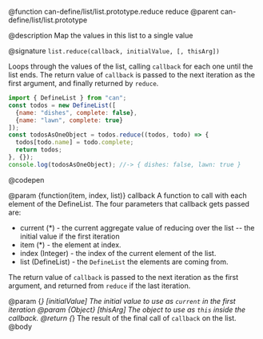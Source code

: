 @function can-define/list/list.prototype.reduce reduce
@parent can-define/list/list.prototype

@description Map the values in this list to a single value

@signature `list.reduce(callback, initialValue, [, thisArg])`

Loops through the values of the list, calling `callback` for each one until the list
ends.  The return value of `callback` is passed to the next iteration as the first argument,
and finally returned by `reduce`.

  ```js
import { DefineList } from "can";
const todos = new DefineList([
    {name: "dishes", complete: false},
    {name: "lawn", complete: true}
]);
const todosAsOneObject = todos.reduce((todos, todo) => {
    todos[todo.name] = todo.complete;
    return todos;
}, {});
console.log(todosAsOneObject); //-> { dishes: false, lawn: true }
  ```
  @codepen

@param {function(item, index, list)} callback A function to call with each element of the DefineList.
The four parameters that callback gets passed are:
   - current (*) - the current aggregate value of reducing over the list -- the initial value if the first iteration
   - item (*) - the element at index.
   - index (Integer) - the index of the current element of the list.
   - list (DefineList) - the `DefineList` the elements are coming from.

The return value of `callback` is passed to the next iteration as the first argument, and returned from
`reduce` if the last iteration.

@param {*} [initialValue] The initial value to use as `current` in the first iteration
@param {Object} [thisArg] The object to use as `this` inside the callback.
@return {*} The result of the final call of `callback` on the list.
@body
